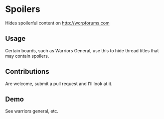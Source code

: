 # Spoilers
Hides spoilerful content on http://wcrpforums.com

## Usage
Certain boards, such as Warriors General, use this to hide thread titles that may contain spoilers.

## Contributions
Are welcome, submit a pull request and I'll look at it.

## Demo
See warriors general, etc.